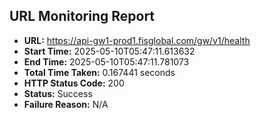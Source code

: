 ## URL Monitoring Report

- **URL:** https://api-gw1-prod1.fisglobal.com/gw/v1/health
- **Start Time:** 2025-05-10T05:47:11.613632
- **End Time:** 2025-05-10T05:47:11.781073
- **Total Time Taken:** 0.167441 seconds
- **HTTP Status Code:** 200
- **Status:** Success
- **Failure Reason:** N/A
